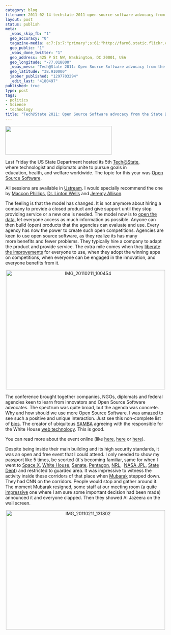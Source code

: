 ```yaml
--- 
category: blog
filename: 2011-02-14-techstate-2011-open-source-software-advocacy-from-the-state-dept.md
layout: post
status: publish
meta: 
  _wpas_skip_fb: "1"
  geo_accuracy: "0"
  tagazine-media: a:7:{s:7:"primary";s:61:"http://farm6.static.flickr.com/5254/5441300715_427c741de7.jpg";s:6:"images";a:3:{s:64:"http://nasonurb.files.wordpress.com/2011/02/techatstate-logo.png";a:6:{s:8:"file_url";s:64:"http://nasonurb.files.wordpress.com/2011/02/techatstate-logo.png";s:5:"width";s:3:"334";s:6:"height";s:2:"90";s:4:"type";s:5:"image";s:4:"area";s:5:"30060";s:9:"file_path";s:0:"";}s:61:"http://farm6.static.flickr.com/5291/5441904288_df80206422.jpg";a:6:{s:8:"file_url";s:61:"http://farm6.static.flickr.com/5291/5441904288_df80206422.jpg";s:5:"width";s:3:"500";s:6:"height";s:3:"375";s:4:"type";s:5:"image";s:4:"area";s:6:"187500";s:9:"file_path";s:0:"";}s:61:"http://farm6.static.flickr.com/5254/5441300715_427c741de7.jpg";a:6:{s:8:"file_url";s:61:"http://farm6.static.flickr.com/5254/5441300715_427c741de7.jpg";s:5:"width";s:3:"500";s:6:"height";s:3:"375";s:4:"type";s:5:"image";s:4:"area";s:6:"187500";s:9:"file_path";s:0:"";}}s:6:"videos";a:0:{}s:11:"image_count";s:1:"3";s:6:"author";s:7:"4180497";s:7:"blog_id";s:7:"8438084";s:9:"mod_stamp";s:19:"2011-02-14 17:15:08";}
  geo_public: "1"
  _wpas_done_twitter: "1"
  geo_address: 425 P St NW, Washington, DC 20001, USA
  geo_longitude: "-77.018000"
  _wpas_mess: "Tech@State 2011: Open Source Software advocacy from the State Dept. : http://wp.me/pzp88-tM"
  geo_latitude: "38.910000"
  jabber_published: "1297703294"
  _edit_last: "4180497"
published: true
type: post
tags: 
- politics
- Science
- technology
title: "Tech@State 2011: Open Source Software advocacy from the State Dept."
---
```

<a href="http://nasonurb.files.wordpress.com/2011/02/techatstate-logo.png"><img class="aligncenter size-full wp-image-1848" title="techAtState logo" src="http://nasonurb.files.wordpress.com/2011/02/techatstate-logo.png" alt="" width="334" height="90" /></a>

Last Friday the US State Department hosted its 5th <a href="http://www.state.gov/statecraft/tech/index.htm">Tech@State</a>, where technologist and diplomats unite to pursue goals in education, health, and welfare worldwide. The topic for this year was <a href="http://en.wikipedia.org/wiki/Open-source_software">Open Source Software</a>.

<!--more-->All sessions are available in <a href="http://www.ustream.tv/channel/tech-state">Ustream</a>. I would specially recommend the one by <a href="http://tech.state.gov/profiles/blogs/open-source-speakers">Maccon Phillips</a>, <a href="http://tech.state.gov/profiles/blogs/open-source-speakers">Dr. Linton Wells</a> and <a href="http://tech.state.gov/profiles/blogs/open-source-speakers">Jeremy Allison</a>.

The feeling is that the model has changed. It is not anymore about hiring a company to provide a closed product and give support until they stop providing service or a new one is needed. The model now is to <a href="http://www.data.gov/">open the data</a>, let everyone access as much information as possible. Anyone can then build (open) products that the agencies can evaluate and use. Every agency has now the power to create such open competitions. Agencies are keen to use open source software, as they realize its has many more benefits and fewer problems. They typically hire a company to adapt the product and provide service. The extra mile comes when they <a href="http://www.whitehouse.gov/blog/2011/02/11/whitehousegov-releases-second-set-open-source-code">liberate the improvements</a> for everyone to use, when they adopt the winning apps on competitions, when everyone can be engaged in the innovation, and everyone benefits from it.
<p style="text-align:center;"><a title="IMG_20110211_100454 by brunosan, on Flickr" href="http://www.flickr.com/photos/nasonurb/5441904288/"><img class="aligncenter" src="http://farm6.static.flickr.com/5291/5441904288_df80206422.jpg" alt="IMG_20110211_100454" width="500" height="375" /></a></p>
The conference brought together companies, NGOs, diplomats and federal agencies keen to learn from innovators and Open Source Software advocates. The spectrum was quite broad, but the agenda was concrete. Why and how should we use more Open Source Software. I was amazed to see such a positive and unique interaction. Just see this non-complete list of <a href="http://tech.state.gov/profiles/blogs/open-source-speakers">bios</a>. The creator of ubiquitous <a href="http://en.wikipedia.org/wiki/Samba_(software)">SAMBA</a> agreeing with the responsible for the White House <a href="http://www.whitehouse.gov/tech">web technology</a>. This is good.

You can read more about the event online (like <a href="http://radar.oreilly.com/2011/02/open-source-tech-at-state.html">here</a>, <a href="http://tech.state.gov/profiles/blogs/link-summary-for-open-source">here</a> or <a href="http://techinsider.nextgov.com/2011/02/hhs_wants_to_be_a_data_sugar_daddy.php">here</a>).

Despite being inside their main building and its high security standards, it was an open and free event that I could attend. I only needed to show my passport like 5 times, be scorted (it´s becoming familiar, same for when I went to <a href="http://www.flickr.com/photos/nasonurb/5165588098/">Space X</a>, <a href="http://www.flickr.com/photos/nasonurb/5105734154/">White House</a>, <a href="http://www.flickr.com/photos/nasonurb/5118901858/">Senate</a>, <a href="http://twitter.com/#!/brunosan/statuses/17437978972">Pentagon</a>, <a href="http://www.flickr.com/photos/nasonurb/3883603763/">NRL</a>,  <a href="http://www.flickr.com/photos/nasonurb/4625731438/">NASA JPL</a>, <a href="http://www.flickr.com/photos/nasonurb/4671896917/">State Dept</a>) and restricted to guarded area. It was impressive to witness the activity inside these corridors of that place when <a href="http://en.wikipedia.org/wiki/Hosni_Mubarak">Mubarak</a> stepped down. They had CNN on the corridors. People would stop and gather around it. The moment Mubarak resigned, some staff at our meeting room (a quite <a href="http://www.flickr.com/photos/nasonurb/5441300515/">impressive</a> one where I am sure some important decision had been made) announced it and everyone clapped. Then they showed Al Jazeera on the wall screen.
<p style="text-align:center;"><a title="IMG_20110211_131802 by brunosan, on Flickr" href="http://www.flickr.com/photos/nasonurb/5441300715/"><img class="aligncenter" src="http://farm6.static.flickr.com/5254/5441300715_427c741de7.jpg" alt="IMG_20110211_131802" width="500" height="375" /></a></p>
